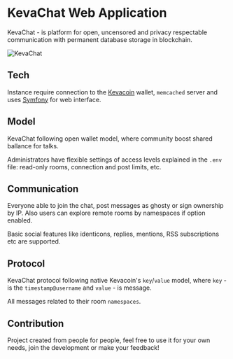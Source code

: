 # KevaChat Web Application

KevaChat - is platform for open, uncensored and privacy respectable communication with permanent database storage in blockchain.

![KevaChat](https://github.com/kevachat/webapp/assets/108541346/747d4000-7bc3-401b-a190-8e46719c61ae)

## Tech

Instance require connection to the [Kevacoin](https://github.com/kevacoin-project/) wallet, `memcached` server and uses [Symfony](https://github.com/symfony/symfony) for web interface.

## Model

KevaChat following open wallet model, where community boost shared ballance for talks.

Administrators have flexible settings of access levels explained in the `.env` file: read-only rooms, connection and post limits, etc.

## Communication

Everyone able to join the chat, post messages as ghosty or sign ownership by IP. Also users can explore remote rooms by namespaces if option enabled.

Basic social features like identicons, replies, mentions, RSS subscriptions etc are supported.

## Protocol

KevaChat protocol following native Kevacoin's `key`/`value` model, where `key` - is the `timestamp@username` and `value` - is message.

All messages related to their room `namespaces`.

## Contribution

Project created from people for people, feel free to use it for your own needs, join the development or make your feedback!
